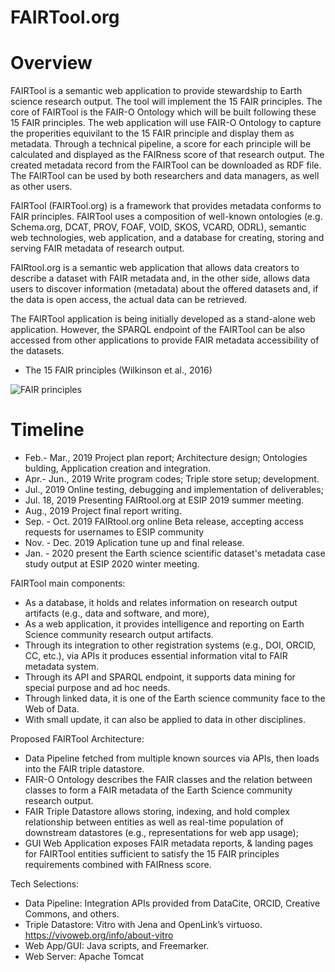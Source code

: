 # FAIRTool.org


# Overview

FAIRTool is a semantic web application to provide stewardship to Earth science research output. The tool will implement the 15 FAIR principles. The core of FAIRTool is the FAIR-O Ontology which will be built following these 15 FAIR principles. The web application will use FAIR-O Ontology to capture the properities equivilant to the 15 FAIR principle and display them as metadata. Through a technical pipeline, a score for each principle will be calculated and displayed as the FAIRness score of that research output. The created metadata record from the FAIRTool can be downloaded as RDF file. The FAIRTool can be used by both researchers and data managers, as well as other users.

FAIRTool (FAIRTool.org) is a framework that provides metadata conforms to FAIR principles. FAIRTool uses a composition of well-known ontologies (e.g. Schema.org, DCAT, PROV, FOAF, VOID, SKOS, VCARD, ODRL), semantic web technologies, web application, and a database for creating, storing and serving FAIR metadata of research output.

FAIRtool.org is a semantic web application that allows data creators to describe a dataset with FAIR metadata and, in the other side, allows data users to discover information (metadata) about the offered datasets and, if the data is open access, the actual data can be retrieved.

The FAIRTool application is being initially developed as a stand-alone web application. However, the SPARQL endpoint of the FAIRTool can be also accessed from other applications to provide FAIR metadata accessibility of the datasets.

* The 15 FAIR principles (Wilkinson et al., 2016)

![FAIR principles](https://nioo.knaw.nl/sites/default/files/FAIR%20principles.jpg)


# Timeline

  - Feb.- Mar., 2019 Project plan report; Architecture design; Ontologies bulding, Application creation and integration.
  - Apr.- Jun., 2019 Write program codes; Triple store setup;  development.
  - Jul., 2019 Online testing, debugging and implementation of deliverables; 
  - Jul. 18, 2019 Presenting FAIRtool.org at ESIP 2019 summer meeting.
  - Aug., 2019 Project final report writing.
  - Sep. - Oct. 2019 FAIRtool.org online Beta release, accepting access requests for usernames to ESIP community
  - Nov. - Dec. 2019 Aplication tune up and final release.  
  - Jan. - 2020 present the Earth science scientific dataset's metadata case study output at ESIP 2020 winter meeting.


FAIRTool main components: 

- As a database, it holds and relates information on research output artifacts (e.g., data and software, and more),  
- As a web application, it provides intelligence and reporting on Earth Science community research output artifacts. 
- Through its integration to other registration systems (e.g., DOI, ORCID, CC, etc.), via APIs it produces essential information vital to FAIR metadata system.  
- Through its API and SPARQL endpoint, it supports data mining for special purpose and ad hoc needs.  
- Through linked data, it is one of the Earth science community face to the Web of Data. 
- With small update, it can also be applied to data in other disciplines. 


Proposed FAIRTool Architecture: 

- Data Pipeline fetched from multiple known sources via APIs, then loads into the FAIR triple datastore. 
- FAIR-O Ontology describes the FAIR classes and the relation between classes to form a FAIR metadata of the Earth Science community research output.  
- FAIR Triple Datastore allows storing, indexing, and hold complex relationship between entities as well as real-time  population of downstream datastores (e.g., representations for web app usage); 
- GUI Web Application exposes FAIR metadata reports, & landing pages for FAIRTool entities sufficient to satisfy the 15 FAIR principles requirements combined with FAIRness score.

Tech Selections: 

- Data Pipeline: Integration APIs provided from DataCite, ORCID, Creative Commons, and others. 
- Triple Datastore: Vitro with Jena and OpenLink’s virtuoso. 
https://vivoweb.org/info/about-vitro   
- Web App/GUI: Java scripts, and Freemarker. 
- Web Server: Apache Tomcat 
